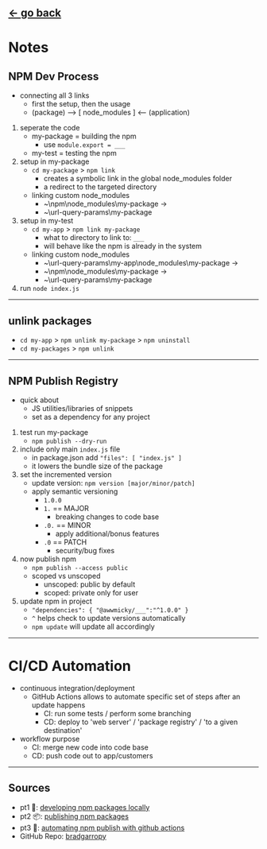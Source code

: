 [← go back](../README.md)
---
# Notes

## NPM Dev Process
- connecting all 3 links
  - first the setup, then the usage 
  - (package) --> [ node_modules ] <-- (application)
1. seperate the code
   - my-package = building the npm
     - use `module.export = ___`
   - my-test = testing the npm
2. setup in my-package
   - `cd my-package` > `npm link`
     - creates a symbolic link in the global node_modules folder
     - a redirect to the targeted directory
   - linking custom node_modules
     - ~\npm\node_modules\my-package ->
     - ~\url-query-params\my-package
3. setup in my-test
   - `cd my-app` > `npm link my-package`
     - what to directory to link to: `___`
     - will behave like the npm is already in the system
   - linking custom node_modules
     - ~\url-query-params\my-app\node_modules\my-package -> 
     - ~\npm\node_modules\my-package ->
     - ~\url-query-params\my-package
4. run `node index.js`

---
## unlink packages
- `cd my-app` > `npm unlink my-package` > `npm uninstall`
- `cd my-packages` > `npm unlink`

---

## NPM Publish Registry
- quick about
  - JS utilities/libraries of snippets
  - set as a dependency for any project
1. test run my-package
   - `npm publish --dry-run`
2. include only main `index.js` file
   - in package.json add `"files": [ "index.js" ]`
   - it lowers the bundle size of the package
3. set the incremented version
   - update version: `npm version [major/minor/patch]`
   - apply semantic versioning
     - `1.0.0`
     - `1.` == MAJOR
       - breaking changes to code base
     - `.0.` == MINOR
       - apply additional/bonus features
     - `.0` == PATCH
       - security/bug fixes
4. now publish npm
   - `npm publish --access public`
   - scoped vs unscoped
     - unscoped: public by default
     - scoped: private only for user
5. update npm in project
   - `"dependencies": { "@awwmicky/___":"^1.0.0" }`
    - `^` helps check to update versions automatically
    - `npm update` will update all accordingly

---

# CI/CD Automation
- continuous integration/deployment
  - GitHub Actions allows to automate specific set of steps after an update happens
    - CI: run some tests / perform some branching
    - CD: deploy to 'web server' / 'package registry' / 'to a given destination'
- workflow purpose
  - CI: merge new code into code base
  - CD: push code out to app/customers

---

## Sources
- pt1 🔗: [developing npm packages locally](https://www.youtube.com/watch?v=VuysNccCnEQ)
- pt2 📦: [publishing npm packages](https://www.youtube.com/watch?v=S_wvHDOrac0)
- pt3 🤖: [automating npm publish with github actions](https://www.youtube.com/watch?v=exhlcvCs6yw)
- GitHub Repo: [bradgarropy](https://github.com/bradgarropy/npm-publish)
